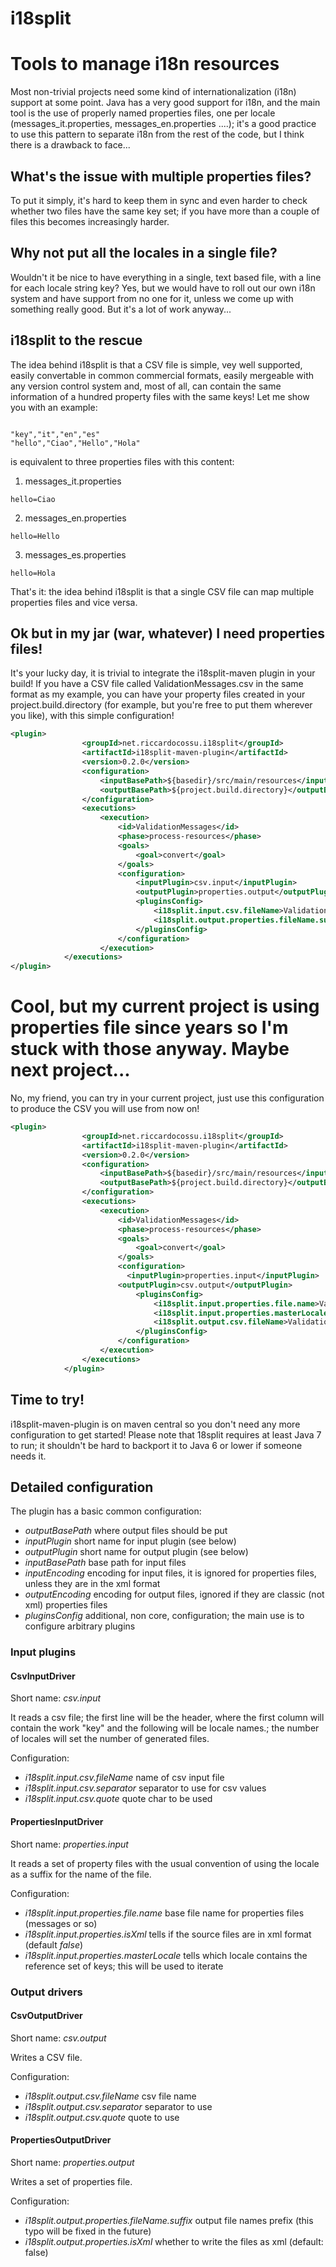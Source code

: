 i18split
========

# Tools to manage i18n resources

Most non-trivial projects need some kind of internationalization (i18n) support at some point.
Java has a very good support for i18n, and the main tool is the use of properly named properties files, one per locale (messages_it.properties, messages_en.properties ....); it's a good practice to use this pattern to separate i18n from the rest of the code, but I think there is a drawback to face...

## What's the issue with multiple properties files?

To put it simply, it's hard to keep them in sync and even harder to check whether two files have the same key set; if you have more than a couple of files this becomes increasingly harder.

## Why not put all the locales in a single file?

Wouldn't it be nice to have everything in a single, text based file, with a line for each locale string key?
Yes, but we would have to roll out our own i18n system and have support from no one for it, unless we come up with something really good. But it's a lot of work anyway...

## i18split to the rescue

The idea behind i18split is that a CSV file is simple, vey well supported, easily convertable in common commercial formats, easily mergeable with any version control system and, most of all, can contain the same information of a hundred property files with the same keys!
Let me show you with an example:

<pre><code>
"key","it","en","es"
"hello","Ciao","Hello","Hola"
</code></pre>


is equivalent to three properties files with this content:

1. messages_it.properties 
<pre><code>hello=Ciao</code></pre>
2. messages_en.properties 
<pre><code>hello=Hello</code></pre>
3. messages_es.properties 
<pre><code>hello=Hola</code></pre>

That's it: the idea behind i18split is that a single CSV file can map multiple properties files and vice versa.

## Ok but in my jar (war, whatever) I need properties files!

It's your lucky day, it is trivial to integrate the i18split-maven plugin in your build!
If you have a CSV file called ValidationMessages.csv in the same format as my example, you can have your property files created in your project.build.directory (for example, but you're free to put them wherever you like), with this simple configuration!

```xml
<plugin>
				<groupId>net.riccardocossu.i18split</groupId>
				<artifactId>i18split-maven-plugin</artifactId>
				<version>0.2.0</version>
				<configuration>
					<inputBasePath>${basedir}/src/main/resources</inputBasePath>
					<outputBasePath>${project.build.directory}</outputBasePath>
				</configuration>
				<executions>
					<execution>
						<id>ValidationMessages</id>
						<phase>process-resources</phase>
						<goals>
							<goal>convert</goal>
						</goals>
						<configuration>
							<inputPlugin>csv.input</inputPlugin>
							<outputPlugin>properties.output</outputPlugin>
							<pluginsConfig>
								<i18split.input.csv.fileName>ValidationMessages.csv</i18split.input.csv.fileName>
								<i18split.output.properties.fileName.suffix>ValidationMessages</i18split.output.properties.fileName.suffix>
							</pluginsConfig>
						</configuration>
					</execution>
			</executions>
</plugin>
```

# Cool, but my current project is using properties file since years so I'm stuck with those anyway. Maybe next project...

No, my friend, you can try in your current project, just use this configuration to produce the CSV you will use from now on!

```xml
<plugin>
				<groupId>net.riccardocossu.i18split</groupId>
				<artifactId>i18split-maven-plugin</artifactId>
				<version>0.2.0</version>
				<configuration>
					<inputBasePath>${basedir}/src/main/resources</inputBasePath>
					<outputBasePath>${project.build.directory}</outputBasePath>
				</configuration>
				<executions>
					<execution>
						<id>ValidationMessages</id>
						<phase>process-resources</phase>
						<goals>
							<goal>convert</goal>
						</goals>
						<configuration>
						  <inputPlugin>properties.input</inputPlugin>
					    <outputPlugin>csv.output</outputPlugin>
							<pluginsConfig>
								<i18split.input.properties.file.name>ValidationMessages</i18split.input.properties.file.name>
								<i18split.input.properties.masterLocale>de</i18split.input.properties.masterLocale>
								<i18split.output.csv.fileName>ValidationMessages.csv</i18split.output.csv.fileName>
							</pluginsConfig>
						</configuration>
					</execution>
				</executions>
			</plugin>
```


## Time to try!

i18split-maven-plugin is on maven central so you don't need any more configuration to get started!
Please note that 18split requires at least Java 7 to run; it shouldn't be hard to backport it to Java 6 or lower if someone needs it.

## Detailed configuration

The plugin has a basic common configuration:

* *outputBasePath* where output files should be put
* *inputPlugin* short name for input plugin (see below)
* *outputPlugin* short name for output plugin (see below)
* *inputBasePath* base path for input files
* *inputEncoding* encoding for input files, it is ignored for properties files, unless they are in the xml format
* *outputEncoding* encoding for output files, ignored if they are classic (not xml) properties files
* *pluginsConfig* additional, non core, configuration; the main use is to configure arbitrary plugins

### Input plugins

#### CsvInputDriver

Short name: *csv.input*

It reads a csv file; the first line will be the header, where the first column will contain the work "key" and the following will be locale names.; the number of locales will set the number of generated files.

Configuration:
* *i18split.input.csv.fileName* name of csv input file
* *i18split.input.csv.separator* separator to use for csv values
* *i18split.input.csv.quote* quote char to be used

#### PropertiesInputDriver

Short name: *properties.input*

It reads a set of property files with the usual convention of using the locale as a suffix for the name of the file.

Configuration:
* *i18split.input.properties.file.name* base file name for properties files (messages or so)
* *i18split.input.properties.isXml* tells if the source files are in xml format (default *false*)
* *i18split.input.properties.masterLocale* tells which locale contains the reference set of keys; this will be used to iterate

### Output drivers

#### CsvOutputDriver

Short name: *csv.output*

Writes a CSV file.

Configuration:
* *i18split.output.csv.fileName* csv file name
* *i18split.output.csv.separator* separator to use
* *i18split.output.csv.quote* quote to use

#### PropertiesOutputDriver

Short name: *properties.output*

Writes a set of properties file.

Configuration:
* *i18split.output.properties.fileName.suffix* output file names prefix (this typo will be fixed in the future)
* *i18split.output.properties.isXml* whether to write the files as xml (default: false)

